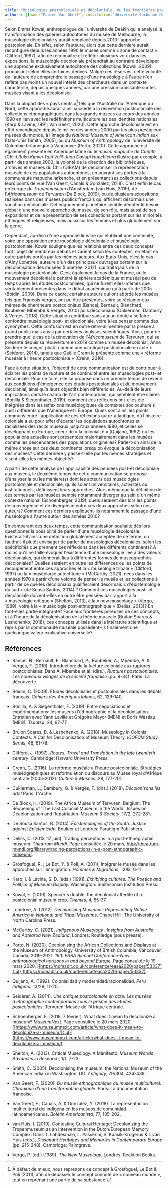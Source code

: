 ```yaml
---
title: "Muséologies postcoloniale et décoloniale. Ou les frontières poreuses des concepts muséologiques"
authors: [{name:"Fabien Van Geert", institution:"Université Sorbonne Nouvelle – Paris, France"}]
---
```


Selon Emma Kowal, anthropologue de l'université de Deakin qui a analysé
la transformation des galeries autochtones du musée de Melbourne, la
muséologie décoloniale y aurait remplacé depuis 2010 l'approche
postcoloniale. En effet, selon l'auteure, alors que cette dernière
aurait reconfiguré depuis les années 1990 le musée comme « zone de
contact » (Clifford, 1997), afin de reconnaître et refléter plusieurs
voix dans les expositions, la muséologie décoloniale prétendrait au
contraire développer une approche exclusivement autochtone des
collections (Kowal, 2009), produisant selon elles certaines dérives.
Malgré ces réserves, cette volonté de l'auteure de comprendre le passage
d'une muséologie à l'autre n'en reflète pas moins un nouvel intérêt des
chercheurs dans un contexte caractérisé, depuis quelques années, par une
pression croissante sur les musées visant à les décoloniser.

Dans la plupart des « pays neufs »[^1] tels que l'Australie ou
l'Amérique du Nord, cette approche aurait ainsi succédé à la réinvention
postcoloniale des collections ethnographiques dans les grands musées au
cours des années 1990 en lien avec les redéfinitions multiculturelles
des identités nationales (Karp & Lavine, 1991; Van Geert, 2020). Cette
approche décoloniale est en effet revendiquée depuis le milieu des
années 2000 par les plus prestigieux musées du monde, à l'image du
*National Museum of American Indian* aux Etats-Unis (Smith, 2005), ou du
*Museum of Anthropology* de l'université de Colombie britannique à
Vancouver (Porto, 2020). Cette approche est également présente en
Amérique latine où le *museo mapuche de Cañete* (Chili) *Ruka Kimvn Taiñ
Volil-Juan Cayupi Huechicura* illustre par exemple, à partir des années
2000, la volonté de la direction des bibliothèques, archives et musées
du Chili (DIBAM) de décoloniser la représentation muséale de ces
populations autochtones, en ouvrant ses portes à la communauté mapuche
lafkenche, et en présentant ses collections depuis leurs points de vue
(Van Geert, Canals & González, 2018). C'est enfin le cas en Europe du
*Tropenmuseum* d'Amsterdam (van Huis, 2019), de l'*Africamuseum* de
Tervuren (De Block, 2019), ou de plusieurs expositions réalisées dans
des musées publics français qui affichent désormais une vocation
décoloniale. Cet engouement planétaire semble dénoter le besoin global
d'une nouvelle approche du musée, de son rôle, mais aussi de ses
expositions et de la présentation de ses collections portant sur les
minorités ethniques et religieuses, mais aussi sur les femmes et plus
globalement sur le genre.

Cependant, au-delà d'une approche linéaire qui établirait une
continuité, voire une opposition entre muséologie décoloniale et
muséologie postcoloniale, Kowal souligne que les relations entre ces
deux concepts font l'objet de nombreux débats et varient selon les
contextes, en étant en outre parfois portés par les mêmes acteurs. Aux
Etats-Unis, c'est le cas d'Amy Lonetree, auteure d'un des principaux
ouvrages portant sur la décolonisation des musées (Lonetree, 2012), qui
traita jadis de la muséologie postcoloniale. C'est également le cas de
la France, où le mouvement décolonial a pénétré la sphère académique et
muséal peu de temps après les études postcoloniales, qui ne furent
elles-mêmes que véritablement présentes dans le débat académique qu'à
partir de 2005 (Boidin, 2009). Dans ce cadre, certains auteurs qui ont
abordé les musées, tels que François Vergès, ont pu être présentés,
voire se réclamer eux-mêmes de chercheurs postcoloniaux (Bancel,
Bernault, Blanchard, Boubeker, Mbembe & Vergès, 2010) puis décoloniaux
(Cukierman, Dambury & Vergès, 2018). Cette situation contribue sans
aucun doute à se faire confondre muséologie post- et décoloniale, voire
à les penser comme des synonymes. Cette confusion est en outre
rétro-alimentée par la presse à grand public mais aussi par certaines
analyses scientifiques. Ainsi, pour ne prendre que le cas de la
rénovation de l'*Africamuseum* de Tervuren, qui se présente depuis sa
réouverture en 2019 comme un musée décolonial, Anna Seiderer le conçoit
plutôt comme une « critique postcoloniale en acte » (Seiderer, 2014),
tandis que Gaëlle Crenn le présente comme une « réforme muséale à
l'heure postcoloniale » (Crenn, 2016).

Face à cette situation, l'objectif de cette communication est de
contribuer à éclairer les points de rupture et de continuité entre les
muséologies post- et décoloniale. Pour ce faire, elle se propose dans un
premier temps de revenir aux conditions d'émergence des études
postcoloniales et du mouvement décolonial, ainsi qu'à leurs objectifs
bien différenciés. Au-delà de leurs implications dans le champ de l'art
contemporain, qui semblent être claires (Bonilla & Siegenthaler, 2019),
comment ces réflexions ont-elles été intégrées dans les réflexions
muséologiques de contextes socioculturels aussi différents que
l'Amérique et l'Europe. Quels sont ainsi les points communs entre
l'application de ces réflexions outre-atlantique, où l'histoire
coloniale a eu pour effet d'écarter les populations autochtones et
racialisées des récits muséaux jusqu'aux années 1980, et celles se
développant en Europe, coeur de « la colonialité » (Quijano, 1992) où
les populations actuelles sont présentées majoritairement dans les
musées comme les descendantes des populations originelles? Parle-t-on
ainsi de la même chose sur ces deux continents lorsqu'on évoque la
décolonisation des musées? Cette dernière y passe-t-elle par les mêmes
stratégies et visent-elles les mêmes objectifs?

A partir de cette analyse de l'applicabilité des pensées post-et
décoloniale aux musées, le deuxième temps de cette communication se
propose d'analyser la ou les manière(s) dont les acteurs des muséologies
postcoloniale et décoloniale, qu'ils soient universitaires, activistes
ou institutionnels, définissent leurs approches. Alors même que la
définition de ces termes par les musées semble notamment diverger au
sein d'un même contexte national (Schoenberger, 2019), quels seraient
dès lors les points de convergence et de divergence entre ces deux
approches selon ces auteurs? Comment ces derniers expliquent-ils
notamment le passage d'une muséologie à l'autre autour des années 2010?

En comparant ces deux temps, cette communication souhaite dès lors
questionner la possibilité de parler d'une muséologie décoloniale.
Existerait-il ainsi une définition globalement acceptée de ce terme, ou
faudrait-il plutôt envisager de parler de muséologies décoloniales,
selon les spécificités que prennent ces réflexions dans les différents
continents? A moins qu'il ne faille évoquer l'existence d'une muséologie
liée à des valeurs décoloniales, qui donnerait lieu à différentes formes
de muséographies décoloniales? Quelles seraient en outre les différences
ou les points de recoupement entre ces approches et la « muséologie
tribale » (Clifford, 1997) ou la « muséologie autochtone » (McCarthy,
2021), nées dans les années 1970 à partir d'une volonté de penser le
musée et les collections à partir de ce que les décoloniaux
qualifieraient désormais « d'épistémologie du sud » (de Sousa Santos,
2014) ? Comment ces muséologies post- et décoloniale doivent-elles en
outre être pensées par rapport à la « muséologie critique » (Shelton,
2013), à la « new museology » (Vergo, 1989), voire à la « muséologie
post-ethnographique » (Deliss, 2013)? En font-elles partie intégrante?
Face aux frontières poreuses de ces concepts, et à l'heure de la
décolonisation de la théorie muséale (Brulon Soares & Leshchenko, 2018),
ces concepts utilisés dans la littérature scientifique et repris par la
communauté muséale possèdent-ils finalement une quelconque valeur
explicative universelle?

## Références

- Bancel, N.; Bernault, F.; Blanchard, P.; Boubeker, A.; Mbembe, A. &
  Vergès, F. (2010). Introduction: de la facture coloniale aux ruptures
  postcoloniales. Dans A. Mbembe et al. (dirs.), *Ruptures
  postcoloniales. Les nouveaux visages de la société française* (pp.
  9-34). Paris: La découverte.
- Boidin, C. (2009). Études décoloniales et postcoloniales dans les
  débats français. *Cahiers des Amériques latines*, 62, 129-140.

- Bonilla, A. & Siegenthaler, F. (2019). Entre négociations et
  expérimentations: les musées d'ethnographie et la décolonisation.
  Entretien avec Yann Laville et Grégoire Mayor (MEN) et Boris Wastiau
  (MEG). *Tsantsa*, 24, 67-77.

- Brulon Soares, B. & Leshchenko, A. (2018). Museology in Colonial
  Contexts: A Сall for Decolonisation of Museum Theory. *ICOFOM Study
  Series*, 46, 61-79.

- Clifford, J. (1997). *Routes. Travel and Translation in the late
  twentieth century*. Cambridge: Harvard University Press.

- Crenn, G. (2016). La réforme muséale à l'heure postcoloniale.
  Stratégies muséographiques et reformulation du discours au Musée royal
  d'Afrique centrale (2005-2012). *Culture & Musées*, 28, 177-201.

- Cukierman, L.; Dambury, G. & Vergès, F. (dirs.) (2018). *Décolonisons
  les arts!* Paris: L'Arche.

- De Block, H. (2019). The Africa Museum of Tervuren, Belgium: The
  Reopening of 'The Last Colonial Museum in the World', Issues on
  Decolonization and Repatriation. *Museum & Society*, 17/2, 272-281.

- De Sousa Santos, B. (2014). *Epistemologies of the South. Justice
  against Epistemicide.* Boulder et Londres: Paradigm Publishers.

- Deliss, C. (2013, 17 juin). Trading perceptions in a post-ethnographic
  museum. *Theatrum Mundi*. Page consultée le 20 mars,
  http://theatrum-mundi.org/library/trading-perceptions-in-a-post-ethnographic-museum/.

- Grosfoguel, R. ; Le Bot, Y. & Poli, A. (2011). Intégrer le musée dans
  les approches sur l'immigration. *Hommes & Migrations*, 1293, 6-11.

- Karp, I. & Lavine, S. D. (eds.) (1991). *Exhibiting cultures. The
  Poetics and Politics of Museum Display.* Washington: Smithsonian
  Institution Press.

- Kowal, E. (2019). Spencer's double: the decolonial afterlife of a
  postcolonial museum crop. *Themes*, 4, 55-77.

- Lonetree, A. (2012). *Decolonizing Museums: Representing Native
  America in National and Tribal Museums*. Chapel Hill: The University
  of North Carolina Press.

- McCarthy, C. (2021). *Indigenous Museology : Insights from Australia
  and Aotearoa New Zealand*. Londres: Routledge (sous presse).

- Porto, N. (2020). Decolonising the African Collections and Displays at
  the Museum of Anthropology, University of British Columbia, Vancouver,
  Canada, 2019-2021. *16th EASA Biennal Conference-New anthropological
  horizons in and beyond Europe,* Page consultée le 19 mars 2020,
  [[https://nomadit.co.uk/conference/easa2020/paper/53337]{.ul}](https://nomadit.co.uk/conference/easa2020/paper/53337).

- Quijano, A. (1992). Colonialidad y modernidad/racionalidad. *Perú
  Indígena*, 13/29, 11-20.

- Seiderer, A. (2014). *Une critique postcoloniale en acte. Les musées
  d'ethnographie contemporains sous le prisme des études
  postcoloniales*. Tervuren: Musée de l'Afrique centrale.

- Schoenberger, E. (2019, 7 février). What does it mean to decolonize a
  museum? *MuseumNext*. Page consultée le 20 mars 2020,
  [[https://www.museumnext.com/article/what-does-it-mean-to-decolonize-a-museum/]{.ul}](https://www.museumnext.com/article/what-does-it-mean-to-decolonize-a-museum/).

- Shelton, A. (2013). Critical Museology. A Manifesto. *Museum Worlds
  Advances in Research*, 1/1, 7-23.

- Smith, C. (2005). Decolonising the museum: the National Museum of the
  American Indian in Washington, DC. *Antiquity*, 79/304, 424-439.

- Van Geert, F. (2020). *Du musée ethnographique au musée multiculturel.
  Chronique d\'une transformation globale*. Paris: La documentation
  française.

- Van Geert, F.; Canals, A. & González, Y. (2018). La representación
  multicultural del indígena en los museos de comunidad
  latinoamericanos. *Boletín Americanista,* 77, 185-202.

- van Huis, I. (2019). Contesting Cultural Heritage: Decolonizing the
  Tropenmuseum as an Intervention in the Dutch/European Memory Complex.
  Dans T. Lähdesmäki, L. Passerini, S. Kaasik-Krogerus & I. van Huis
  (eds.), *Dissonant Heritages and Memories in Contemporary Europe* (pp.
  215-248). Cambridge: Palmgrave.

- Vergo, P. (ed.) (1989). *The New Museology.* Londres: Reaktion Books.

[^1]: À défaut de mieux, nous reprenons ce concept à Grosfoguel, Le Bot & Poli (2011), afin de dépasser le concept connoté de « nouveau monde », tout en reprenant une partie de sa substance.
